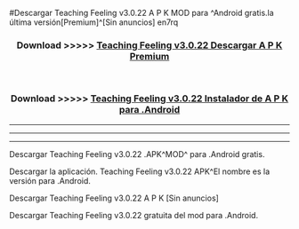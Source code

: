 #Descargar Teaching Feeling v3.0.22 A P K MOD para ^Android gratis.la última versión[Premium]^[Sin anuncios] en7rq



<div align="center">
<h3>Download >>>>> <a href="https://es-web.web.app/?es= ${title}">Teaching Feeling v3.0.22 Descargar A P K Premium</a></h3><br>

<h3>Download >>>>> <a href="https://es-web.web.app/?es= ${title}">Teaching Feeling v3.0.22 Instalador de A P K para .Android</a></h3>
</div>


----------------------------------------------------------

----------------------------------------------------------

----------------------------------------------------------

Descargar Teaching Feeling v3.0.22 .APK^MOD^ para .Android gratis.

Descargar la aplicación. Teaching Feeling v3.0.22 APK^El nombre es la versión para .Android.

Descargar Teaching Feeling v3.0.22 A P K [Sin anuncios]

Descargar Teaching Feeling v3.0.22 gratuita del mod para .Android.